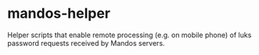 # mandos-helper
Helper scripts that enable remote processing (e.g. on mobile phone) of luks password requests received by Mandos servers.
